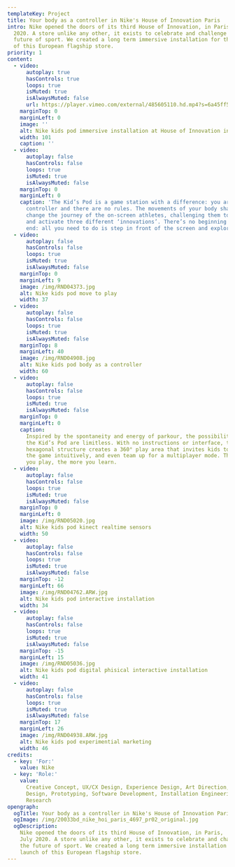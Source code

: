 ```yaml
---
templateKey: Project
title: Your body as a controller in Nike's House of Innovation Paris
intro: Nike opened the doors of its third House of Innovation, in Paris, July
  2020. A store unlike any other, it exists to celebrate and challenge the
  future of sport. We created a long term immersive installation for the launch
  of this European flagship store.
priority: 1
content:
  - video:
      autoplay: true
      hasControls: true
      loops: true
      isMuted: true
      isAlwaysMuted: false
      url: https://player.vimeo.com/external/485605110.hd.mp4?s=6a45ff575297c3c262533396ba6f100daa4bfb4f&profile_id=175
    marginTop: 0
    marginLeft: 0
    image: ''
    alt: Nike kids pod immersive installation at House of Innovation in Paris
    width: 101
    caption: ''
  - video:
      autoplay: false
      hasControls: false
      loops: true
      isMuted: true
      isAlwaysMuted: false
    marginTop: 0
    marginLeft: 0
    caption: 'The Kid’s Pod is a game station with a difference: you are the
      controller and there are no rules. The movements of your body shape and
      change the journey of the on-screen athletes, challenging them to excel
      and activate three different ‘innovations’. There’s no beginning and no
      end: all you need to do is step in front of the screen and explore.'
  - video:
      autoplay: false
      hasControls: false
      loops: true
      isMuted: true
      isAlwaysMuted: false
    marginTop: 0
    marginLeft: 9
    image: /img/RND04373.jpg
    alt: Nike kids pod move to play
    width: 37
  - video:
      autoplay: false
      hasControls: false
      loops: true
      isMuted: true
      isAlwaysMuted: false
    marginTop: 8
    marginLeft: 40
    image: /img/RND04908.jpg
    alt: Nike kids pod body as a controller
    width: 60
  - video:
      autoplay: false
      hasControls: false
      loops: true
      isMuted: true
      isAlwaysMuted: false
    marginTop: 0
    marginLeft: 0
    caption:
      Inspired by the spontaneity and energy of parkour, the possibilities of
      the Kid’s Pod are limitless. With no instructions or interface, the
      hexagonal structure creates a 360° play area that invites kids to discover
      the game intuitively, and even team up for a multiplayer mode. The more
      you play, the more you learn.
  - video:
      autoplay: false
      hasControls: false
      loops: true
      isMuted: true
      isAlwaysMuted: false
    marginTop: 0
    marginLeft: 0
    image: /img/RND05020.jpg
    alt: Nike kids pod kinect realtime sensors
    width: 50
  - video:
      autoplay: false
      hasControls: false
      loops: true
      isMuted: true
      isAlwaysMuted: false
    marginTop: -12
    marginLeft: 66
    image: /img/RND04762.ARW.jpg
    alt: Nike kids pod interactive installation
    width: 34
  - video:
      autoplay: false
      hasControls: false
      loops: true
      isMuted: true
      isAlwaysMuted: false
    marginTop: -15
    marginLeft: 15
    image: /img/RND05036.jpg
    alt: Nike kids pod digital phisical interactive installation
    width: 41
  - video:
      autoplay: false
      hasControls: false
      loops: true
      isMuted: true
      isAlwaysMuted: false
    marginTop: 17
    marginLeft: 26
    image: /img/RND04938.ARW.jpg
    alt: Nike kids pod experimential marketing
    width: 46
credits:
  - key: 'For:'
    value: Nike
  - key: 'Role:'
    value:
      Creative Concept, UX/CX Design, Experience Design, Art Direction, Spatial
      Design, Prototyping, Software Development, Installation Engineering,
      Research
opengraph:
  ogTitle: Your body as a controller in Nike's House of Innovation Paris
  ogImage: /img/20033bd_nike_hoi_paris_4697_pr02_original.jpg
  ogDescription:
    Nike opened the doors of its third House of Innovation, in Paris,
    July 2020. A store unlike any other, it exists to celebrate and challenge
    the future of sport. We created a long term immersive installation for the
    launch of this European flagship store.
---
```

